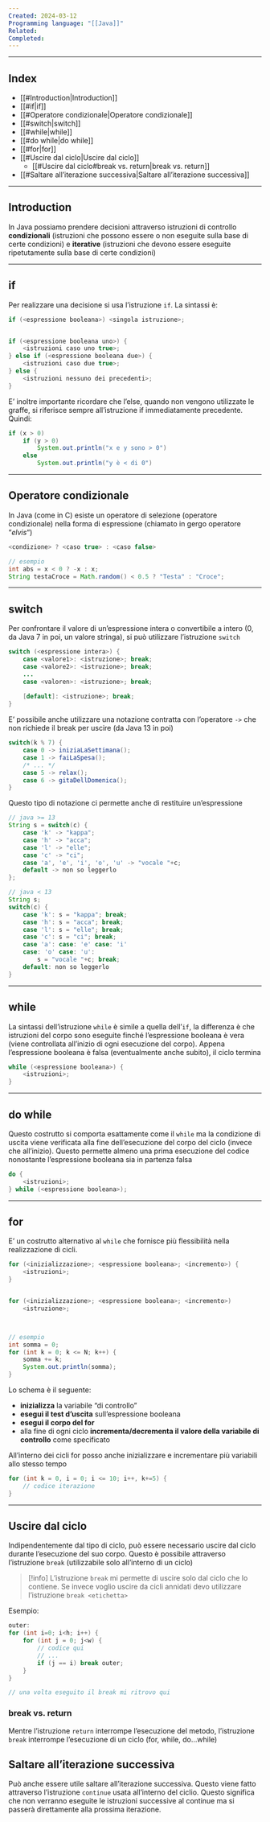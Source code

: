 ```yaml
---
Created: 2024-03-12
Programming language: "[[Java]]"
Related: 
Completed:
---
```

---
## Index
- [[#Introduction|Introduction]]
- [[#if|if]]
- [[#Operatore condizionale|Operatore condizionale]]
- [[#switch|switch]]
- [[#while|while]]
- [[#do while|do while]]
- [[#for|for]]
- [[#Uscire dal ciclo|Uscire dal ciclo]]
	- [[#Uscire dal ciclo#break vs. return|break vs. return]]
- [[#Saltare all’iterazione successiva|Saltare all’iterazione successiva]]

---
## Introduction
In Java possiamo prendere decisioni attraverso istruzioni di controllo **condizionali** (istruzioni che possono essere o non eseguite sulla base di certe condizioni) e **iterative** (istruzioni che devono essere eseguite ripetutamente sulla base di certe condizioni)

---
## if
Per realizzare una decisione si usa l’istruzione `if`. La sintassi è:
```java
if (<espressione booleana>) <singola istruzione>;


if (<espressione booleana uno>) {
	<istruzioni caso uno true>;
} else if (<espressione booleana due>) {
	<istruzioni caso due true>;
} else {
	<istruzioni nessuno dei precedenti>;
}
```


E’ inoltre importante ricordare che l’else, quando non vengono utilizzate le graffe, si riferisce sempre all’istruzione if immediatamente precedente. Quindi:
```java
if (x > 0)
	if (y > 0)
		System.out.println("x e y sono > 0")
	else
		System.out.println("y è < di 0")
```

---
## Operatore condizionale
In Java (come in C) esiste un operatore di selezione (operatore condizionale) nella forma di espressione (chiamato in gergo operatore “*elvis*“)

```java
<condizione> ? <caso true> : <caso false>

// esempio
int abs = x < 0 ? -x : x;
String testaCroce = Math.random() < 0.5 ? "Testa" : "Croce";
```

---
## switch
Per confrontare il valore di un’espressione intera o convertibile a intero (0, da Java 7 in poi, un valore stringa), si può utilizzare l’istruzione `switch`

```java
switch (<espressione intera>) {
	case <valore1>: <istruzione>; break;
	case <valore2>: <istruzione>; break;
	...
	case <valoren>: <istruzione>; break;
	
	[default]: <istruzione>; break;
}
```

E’ possibile anche utilizzare una notazione contratta con l’operatore `->` che non richiede il break per uscire (da Java 13 in poi)
```java
switch(k % 7) {
	case 0 -> iniziaLaSettimana();
	case 1 -> faiLaSpesa();
	/* ... */
	case 5 -> relax();
	case 6 -> gitaDellDomenica();
}
```

Questo tipo di notazione ci permette anche di restituire un’espressione
```java
// java >= 13
String s = switch(c) {
	case 'k' -> "kappa";
	case 'h' -> "acca";
	case 'l' -> "elle";
	case 'c' -> "ci";
	case 'a', 'e', 'i', 'o', 'u' -> "vocale "+c;
	default -> non so leggerlo
};

// java < 13
String s;
switch(c) {
	case 'k': s = "kappa"; break;
	case 'h': s = "acca"; break;
	case 'l': s = "elle"; break;
	case 'c': s = "ci"; break;
	case 'a': case: 'e' case: 'i'
	case: 'o' case: 'u':
		s = "vocale "+c; break;
	default: non so leggerlo
}
```

---
## while
La sintassi dell’istruzione `while` è simile a quella dell’`if`, la differenza è che istruzioni del corpo sono eseguite finché l’espressione booleana è vera (viene controllata all’inizio di ogni esecuzione del corpo). Appena l’espressione booleana è falsa (eventualmente anche subito), il ciclo termina

```java
while (<espressione booleana>) {
	<istruzioni>;
}
```

---
## do while
Questo costrutto si comporta esattamente come il `while` ma la condizione di uscita viene verificata alla fine dell’esecuzione del corpo del ciclo (invece che all’inizio). Questo permette almeno una prima esecuzione del codice nonostante l’espressione booleana sia in partenza falsa

```java
do {
	<istruzioni>;
} while (<espressione booleana>);
```

---
## for
E’ un costrutto alternativo al `while` che fornisce più flessibilità nella realizzazione di cicli.

```java
for (<inizializzazione>; <espressione booleana>; <incremento>) {
	<istruzioni>;
}


for (<inizializzazione>; <espressione booleana>; <incremento>)
	<istruzione>;



// esempio
int somma = 0;
for (int k = 0; k <= N; k++) {
	somma += k;
	System.out.println(somma);
}
```

 Lo schema è il seguente:
 - **inizializza** la variabile “di controllo”
 - **esegui il test d’uscita** sull’espressione booleana
 - **esegui il corpo del for**
 - alla fine di ogni ciclo **incrementa/decrementa il valore della variabile di controllo** come specificato

All’interno dei cicli for posso anche inizializzare e incrementare più variabili allo stesso tempo
```java
for (int k = 0, i = 0; i <= 10; i++, k+=5) {
	// codice iterazione
}
```

---
## Uscire dal ciclo

Indipendentemente dal tipo di ciclo, può essere necessario uscire dal ciclo durante l’esecuzione del suo corpo. Questo è possibile attraverso l’istruzione `break` (utilizzabile solo all’interno di un ciclo)

> [!info]
> L’istruzione `break` mi permette di uscire solo dal ciclo che lo contiene.
> Se invece voglio uscire da cicli annidati devo utilizzare l’istruzione `break <etichetta>`

Esempio:
```java
outer:
for (int i=0; i<h; i++) {
	for (int j = 0; j<w) {
		// codice qui
		// ...
		if (j == i) break outer;
	}
}

// una volta eseguito il break mi ritrovo qui
```

### break vs. return
Mentre l’istruzione `return` interrompe l’esecuzione del metodo, l’istruzione `break` interrompe l’esecuzione di un ciclo (for, while, do…while)

## Saltare all’iterazione successiva
Può anche essere utile saltare all’iterazione successiva. Questo viene fatto attraverso l’istruzione `continue` usata all’interno del ciclio.
Questo significa che non verranno eseguite le istruzioni successive al continue ma si passerà direttamente alla prossima iterazione.